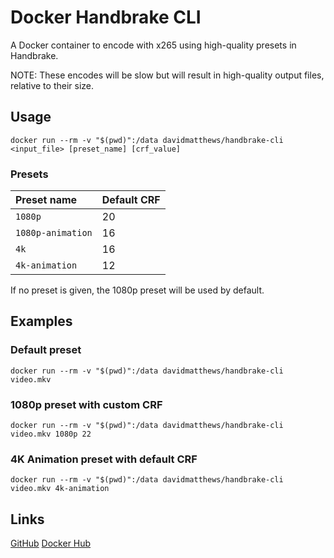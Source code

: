 # Docker Handbrake CLI
A Docker container to encode with x265 using high-quality presets in Handbrake.

NOTE: These encodes will be slow but will result in high-quality output files, relative to their size.

## Usage
`docker run --rm -v "$(pwd)":/data davidmatthews/handbrake-cli <input_file> [preset_name] [crf_value]`

### Presets
| Preset name       | Default CRF  |
|:------------------|:-------------|
| `1080p`           | 20           |
| `1080p-animation` | 16           |
| `4k`              | 16           |
| `4k-animation`    | 12           |

If no preset is given, the 1080p preset will be used by default.

## Examples
### Default preset
`docker run --rm -v "$(pwd)":/data davidmatthews/handbrake-cli video.mkv`

### 1080p preset with custom CRF
`docker run --rm -v "$(pwd)":/data davidmatthews/handbrake-cli video.mkv 1080p 22`

### 4K Animation preset with default CRF
`docker run --rm -v "$(pwd)":/data davidmatthews/handbrake-cli video.mkv 4k-animation`

## Links
[GitHub](https://github.com/davidmatthews/docker-handbrake-cli)
[Docker Hub](https://hub.docker.com/r/davidmatthews/handbrake-cli)